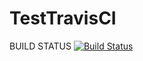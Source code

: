 # TestTravisCI

BUILD STATUS [![Build Status](https://travis-ci.org/burasDiana/TestTravisCI.svg?branch=master)](https://travis-ci.org/burasDiana/TestTravisCI)
